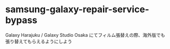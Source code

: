# samsung-galaxy-repair-service-bypass
Galaxy Harajuku / Galaxy Studio Osaka にてフィルム張替えの際、海外版でも張り替えてもらえるようにしよう

